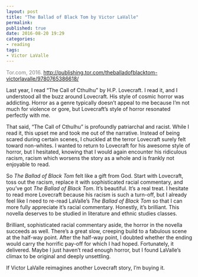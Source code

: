 ```yaml
---
layout: post
title: "The Ballad of Black Tom by Victor LaValle"
permalink:
published: true
date: 2016-08-20 19:29
categories:
- reading
tags:
- Victor LaValle
---
```


<p style="color: gray;">Tor.com, 2016. <a href="http://publishing.tor.com/theballadofblacktom-victorlavalle/9780765386618/">http://publishing.tor.com/theballadofblacktom-victorlavalle/9780765386618/</a></p>

Last year, I read “The Call of Cthulhu” by H.P. Lovecraft. I read it, and I understood all the buzz around Lovecraft. His style of cosmic horror was addicting. Horror as a genre typically doesn’t appeal to me because I’m not much for violence or gore, but Lovecraft’s style of horror resonated perfectly with me.

That said, “The Call of Cthulhu” is profoundly patriarchal and racist. While I read it, this upset me and took me out of the narrative. Instead of being scared during certain scenes, I chuckled at the terror Lovecraft surely felt toward non-whites. I wanted to return to Lovecraft for his awesome style of horror, but I hesitated, knowing that I would again encounter his ridiculous racism, racism which worsens the story as a whole and is frankly not enjoyable to read.

So *The Ballad of Black Tom* felt like a gift from God. Start with Lovecraft, toss out the racism, replace it with sophisticated racial commentary, and you’ve got *The Ballad of Black Tom*. It’s beautiful. It’s a real treat. I hesitate to read more Lovecraft because his racism is such a turn-off, but I already feel like I need to re-read LaValle’s *The Ballad of Black Tom* so that I can more fully appreciate it’s racial commentary. Honestly, it’s brilliant. This novella deserves to be studied in literature and ethnic studies classes.

Brilliant, sophisticated racial commentary aside, the horror in the novella succeeds as well. There’s a great slow, creeping build to a fabulous scene at the half-way point. After the half-way point, I doubted whether the ending would carry the horrific pay-off for which I had hoped. Fortunately, it delivered. Maybe I just haven’t read enough horror, but I found LaValle’s climax to be original and deeply unsettling.

If Victor LaValle reimagines another Lovecraft story, I’m buying it.
